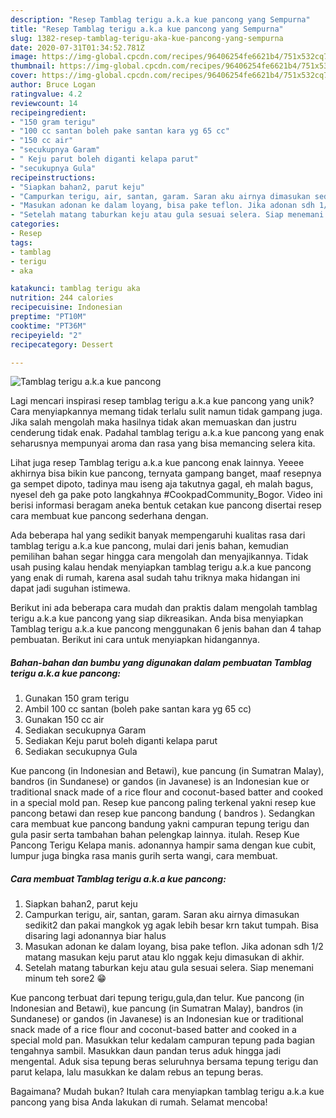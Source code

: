 ```yaml
---
description: "Resep Tamblag terigu a.k.a kue pancong yang Sempurna"
title: "Resep Tamblag terigu a.k.a kue pancong yang Sempurna"
slug: 1382-resep-tamblag-terigu-aka-kue-pancong-yang-sempurna
date: 2020-07-31T01:34:52.781Z
image: https://img-global.cpcdn.com/recipes/96406254fe6621b4/751x532cq70/tamblag-terigu-aka-kue-pancong-foto-resep-utama.jpg
thumbnail: https://img-global.cpcdn.com/recipes/96406254fe6621b4/751x532cq70/tamblag-terigu-aka-kue-pancong-foto-resep-utama.jpg
cover: https://img-global.cpcdn.com/recipes/96406254fe6621b4/751x532cq70/tamblag-terigu-aka-kue-pancong-foto-resep-utama.jpg
author: Bruce Logan
ratingvalue: 4.2
reviewcount: 14
recipeingredient:
- "150 gram terigu"
- "100 cc santan boleh pake santan kara yg 65 cc"
- "150 cc air"
- "secukupnya Garam"
- " Keju parut boleh diganti kelapa parut"
- "secukupnya Gula"
recipeinstructions:
- "Siapkan bahan2, parut keju"
- "Campurkan terigu, air, santan, garam. Saran aku airnya dimasukan sedikit2 dan pakai mangkok yg agak lebih besar krn takut tumpah. Bisa disaring lagi adonannya biar halus"
- "Masukan adonan ke dalam loyang, bisa pake teflon. Jika adonan sdh 1/2 matang masukan keju parut atau klo nggak keju dimasukan di akhir."
- "Setelah matang taburkan keju atau gula sesuai selera. Siap menemani minum teh sore2 😁"
categories:
- Resep
tags:
- tamblag
- terigu
- aka

katakunci: tamblag terigu aka 
nutrition: 244 calories
recipecuisine: Indonesian
preptime: "PT10M"
cooktime: "PT36M"
recipeyield: "2"
recipecategory: Dessert

---
```



![Tamblag terigu a.k.a kue pancong](https://img-global.cpcdn.com/recipes/96406254fe6621b4/751x532cq70/tamblag-terigu-aka-kue-pancong-foto-resep-utama.jpg)

Lagi mencari inspirasi resep tamblag terigu a.k.a kue pancong yang unik? Cara menyiapkannya memang tidak terlalu sulit namun tidak gampang juga. Jika salah mengolah maka hasilnya tidak akan memuaskan dan justru cenderung tidak enak. Padahal tamblag terigu a.k.a kue pancong yang enak seharusnya mempunyai aroma dan rasa yang bisa memancing selera kita.

Lihat juga resep Tamblag terigu a.k.a kue pancong enak lainnya. Yeeee akhirnya bisa bikin kue pancong, ternyata gampang banget, maaf resepnya ga sempet dipoto, tadinya mau iseng aja takutnya gagal, eh malah bagus, nyesel deh ga pake poto langkahnya #CookpadCommunity_Bogor. Video ini berisi informasi beragam aneka bentuk cetakan kue pancong disertai resep cara membuat kue pancong sederhana dengan.

Ada beberapa hal yang sedikit banyak mempengaruhi kualitas rasa dari tamblag terigu a.k.a kue pancong, mulai dari jenis bahan, kemudian pemilihan bahan segar hingga cara mengolah dan menyajikannya. Tidak usah pusing kalau hendak menyiapkan tamblag terigu a.k.a kue pancong yang enak di rumah, karena asal sudah tahu triknya maka hidangan ini dapat jadi suguhan istimewa.


Berikut ini ada beberapa cara mudah dan praktis dalam mengolah tamblag terigu a.k.a kue pancong yang siap dikreasikan. Anda bisa menyiapkan Tamblag terigu a.k.a kue pancong menggunakan 6 jenis bahan dan 4 tahap pembuatan. Berikut ini cara untuk menyiapkan hidangannya.

<!--inarticleads1-->

##### Bahan-bahan dan bumbu yang digunakan dalam pembuatan Tamblag terigu a.k.a kue pancong:

1. Gunakan 150 gram terigu
1. Ambil 100 cc santan (boleh pake santan kara yg 65 cc)
1. Gunakan 150 cc air
1. Sediakan secukupnya Garam
1. Sediakan  Keju parut boleh diganti kelapa parut
1. Sediakan secukupnya Gula


Kue pancong (in Indonesian and Betawi), kue pancung (in Sumatran Malay), bandros (in Sundanese) or gandos (in Javanese) is an Indonesian kue or traditional snack made of a rice flour and coconut-based batter and cooked in a special mold pan. Resep kue pancong paling terkenal yakni resep kue pancong betawi dan resep kue pancong bandung ( bandros ). Sedangkan cara membuat kue pancong bandung yakni campuran tepung terigu dan gula pasir serta tambahan bahan pelengkap lainnya. itulah. Resep Kue Pancong Terigu Kelapa manis. adonannya hampir sama dengan kue cubit, lumpur juga bingka rasa manis gurih serta wangi, cara membuat. 

<!--inarticleads2-->

##### Cara membuat Tamblag terigu a.k.a kue pancong:

1. Siapkan bahan2, parut keju
1. Campurkan terigu, air, santan, garam. Saran aku airnya dimasukan sedikit2 dan pakai mangkok yg agak lebih besar krn takut tumpah. Bisa disaring lagi adonannya biar halus
1. Masukan adonan ke dalam loyang, bisa pake teflon. Jika adonan sdh 1/2 matang masukan keju parut atau klo nggak keju dimasukan di akhir.
1. Setelah matang taburkan keju atau gula sesuai selera. Siap menemani minum teh sore2 😁


Kue pancong terbuat dari tepung terigu,gula,dan telur. Kue pancong (in Indonesian and Betawi), kue pancung (in Sumatran Malay), bandros (in Sundanese) or gandos (in Javanese) is an Indonesian kue or traditional snack made of a rice flour and coconut-based batter and cooked in a special mold pan. Masukkan telur kedalam campuran tepung pada bagian tengahnya sambil. Masukkan daun pandan terus aduk hingga jadi mengental. Aduk sisa tepung beras seluruhnya bersama tepung terigu dan parut kelapa, lalu masukkan ke dalam rebus an tepung beras. 

Bagaimana? Mudah bukan? Itulah cara menyiapkan tamblag terigu a.k.a kue pancong yang bisa Anda lakukan di rumah. Selamat mencoba!
